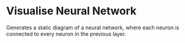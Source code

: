 # Visualise Neural Network
Generates a static diagram of a neural network, where each neuron is connected to every neuron in the previous layer.
